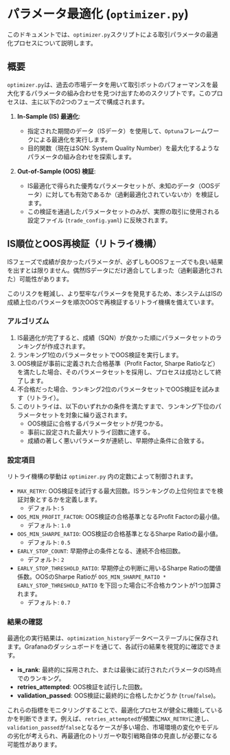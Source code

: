 # パラメータ最適化 (`optimizer.py`)

このドキュメントでは、`optimizer.py`スクリプトによる取引パラメータの最適化プロセスについて説明します。

## 概要

`optimizer.py`は、過去の市場データを用いて取引ボットのパフォーマンスを最大化するパラメータの組み合わせを見つけ出すためのスクリプトです。このプロセスは、主に以下の2つのフェーズで構成されます。

1.  **In-Sample (IS) 最適化**:
    *   指定された期間のデータ（ISデータ）を使用して、`Optuna`フレームワークによる最適化を実行します。
    *   目的関数（現在はSQN: System Quality Number）を最大化するようなパラメータの組み合わせを探索します。

2.  **Out-of-Sample (OOS) 検証**:
    *   IS最適化で得られた優秀なパラメータセットが、未知のデータ（OOSデータ）に対しても有効であるか（過剰最適化されていないか）を検証します。
    *   この検証を通過したパラメータセットのみが、実際の取引に使用される設定ファイル (`trade_config.yaml`) に反映されます。

## IS順位とOOS再検証（リトライ機構）

ISフェーズで成績が良かったパラメータが、必ずしもOOSフェーズでも良い結果を出すとは限りません。偶然ISデータにだけ適合してしまった（過剰最適化された）可能性があります。

このリスクを軽減し、より堅牢なパラメータを発見するため、本システムはISの成績上位のパラメータを順次OOSで再検証するリトライ機構を備えています。

### アルゴリズム

1.  IS最適化が完了すると、成績（SQN）が良かった順にパラメータセットのランキングが作成されます。
2.  ランキング1位のパラメータセットでOOS検証を実行します。
3.  OOS検証が事前に定義された合格基準（Profit Factor, Sharpe Ratioなど）を満たした場合、そのパラメータセットを採用し、プロセスは成功として終了します。
4.  不合格だった場合、ランキング2位のパラメータセットでOOS検証を試みます（リトライ）。
5.  このリトライは、以下のいずれかの条件を満たすまで、ランキング下位のパラメータセットを対象に繰り返されます。
    *   OOS検証に合格するパラメータセットが見つかる。
    *   事前に設定された最大リトライ回数に達する。
    *   成績の著しく悪いパラメータが連続し、早期停止条件に合致する。

### 設定項目

リトライ機構の挙動は `optimizer.py` 内の定数によって制御されます。

*   `MAX_RETRY`: OOS検証を試行する最大回数。ISランキングの上位何位までを検証対象とするかを定義します。
    *   デフォルト: `5`
*   `OOS_MIN_PROFIT_FACTOR`: OOS検証の合格基準となるProfit Factorの最小値。
    *   デフォルト: `1.0`
*   `OOS_MIN_SHARPE_RATIO`: OOS検証の合格基準となるSharpe Ratioの最小値。
    *   デフォルト: `0.5`
*   `EARLY_STOP_COUNT`: 早期停止の条件となる、連続不合格回数。
    *   デフォルト: `2`
*   `EARLY_STOP_THRESHOLD_RATIO`: 早期停止の判断に用いるSharpe Ratioの閾値係数。OOSのSharpe Ratioが `OOS_MIN_SHARPE_RATIO * EARLY_STOP_THRESHOLD_RATIO` を下回った場合に不合格カウントが1つ加算されます。
    *   デフォルト: `0.7`

### 結果の確認

最適化の実行結果は、`optimization_history`データベーステーブルに保存されます。Grafanaのダッシュボードを通じて、各試行の結果を視覚的に確認できます。

*   **is_rank**: 最終的に採用された、または最後に試行されたパラメータのIS時点でのランキング。
*   **retries_attempted**: OOS検証を試行した回数。
*   **validation_passed**: OOS検証に最終的に合格したかどうか (`true`/`false`)。

これらの指標をモニタリングすることで、最適化プロセスが健全に機能しているかを判断できます。例えば、`retries_attempted`が頻繁に`MAX_RETRY`に達し、`validation_passed`が`false`となるケースが多い場合、市場環境の変化やモデルの劣化が考えられ、再最適化のトリガーや取引戦略自体の見直しが必要になる可能性があります。
